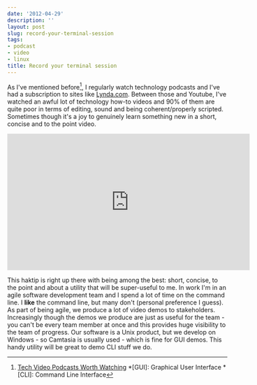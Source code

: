 ```yaml
---
date: '2012-04-29'
description: ''
layout: post
slug: record-your-terminal-session
tags:
- podcast
- video
- linux
title: Record your terminal session
---
```


As I've mentioned before[^1], I regularly watch technology podcasts and I've had a subscription to sites like [Lynda.com](http://www.lynda.com "Lynda Training Videos"). Between those and Youtube, I've watched an awful lot of technology how-to videos and 90% of them are quite poor in terms of editing, sound and being coherent/properly scripted. Sometimes though it's a joy to genuinely learn something new in a short, concise and to the point video.

<iframe src="http://revision3.com/html5player-v12777?external=true&width=555&height=312" width="555" height="312"  frameborder="0" allowFullScreen="allowfullscreen" ></iframe>


This haktip is right up there with being among the best: short, concise, to the point and about a utility that will be super-useful to me. In work I'm in an agile software development team and I spend a lot of time on the command line. I **like** the command line, but many don't (personal preference I guess). As part of being agile, we produce a lot of video demos to stakeholders. Increasingly though the demos we produce are just as useful for the team - you can't be every team member at once and this provides huge visibility to the team of progress. Our software is a Unix product, but we develop on Windows - so Camtasia is usually used - which is fine for GUI demos. This handy utility will be great to demo CLI stuff we do.

[^1]: [Tech Video Podcasts Worth Watching](/2011/07/13/tech-video-podcasts-worth-watching/)
*[GUI]: Graphical User Interface
*[CLI]: Command Line Interface